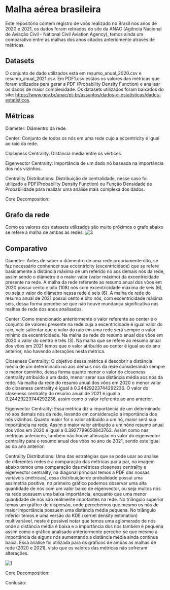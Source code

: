 # Malha aérea brasileira
Este repositório contém registro de voôs realizado no Brasil nos anos de 2020 e 2021, os dados foram retirados do site da ANAC (Agência Nacional de Aviação Civil - National Civil Aviation Agency), temos ainda um comparativo entre as malhas dos anos citados anteriomente através de métricas. 

## Datasets
O conjunto de dado utilizados está em resumo_anual_2020.csv e resumo_anual_2021.csv.
Em PDF1.csv estãos os valores das métricas que foram utilizados para gerar a PDF (Probability Density Function) e analisar os dados de maior complexidade. 
Os datasets utilizados foram baixados do site: https://www.gov.br/anac/pt-br/assuntos/dados-e-estatisticas/dados-estatisticos.

## Métricas
Diameter: Diâmentro da rede.


Center: Conjunto de todos os nós em uma rede cujo a eccentricity é igual ao raio da rede.


Closeness Centrality: Distância média entre os vértices.


Eigenvector Centrality: Importância de um dado nó baseada na importância dos nós vizinhos.


Centrality Distributions: Distribuição de centralidade, nesse caso foi utilizado a PDF(Probability Density Function) ou Função Densidade de Probabilidade para realizar uma análise mais complexa dos dados.


Core Decomposition:



## Grafo da rede
Como os valores dos datasets utilizados são muito próximos o grafo abaixo se refere a malha de ambas as redes.
![3](https://user-images.githubusercontent.com/41967839/128645330-9a07c46a-7fa0-406f-86ca-77bd9fe079f4.png)



## Comparativo

Diameter: Antes de saber o diâmentro de uma rede propriamente dito, se faz necessário conhencer sua eccentricity (excentricidade) que se refere basicamente a distância máxima de um referido nó aos demais nós da rede, assim sendo o diâmetro é o maior valor (valor máximo) da excentricidade presente na rede. A malha da rede referente ao resumo anual dos vôos em 2020 possui cento e oito (108) nós com excentricidade máxima de seis (6), ou seja o valor do diâmetro nessa rede é seis (6). A malha de rede do resumo anual de 2021 possui cento e oito nós, com excentricidade máxima seis, dessa forma percebe-se que não houve mundança significativa nas malhas de rede dos anos analisados.


Center: Como mencionado anteriormente o valor referente ao center é o conjunto de valores presente na rede cuja a excentricidade é igual valor do raio, vale salientar que o valor do raio em uma rede será sempre o valor mínimo da excentricidade. Na malha de rede do resumo anual dos vôos em 2020 o valor do centro é três (3). Na malha que se refere ao resumo anual dos vôos em 2021 temos que o valor atribuído ao center é igual ao do ano anterior, não havendo alterações nesta métrica.


Closeness Centrality: O objetivo dessa métrica é descobrir a distância média de um determinado nó aos demais nós da rede considerando sempre o menor caminho, dessa forma quanto menor o valor do closeness centrality atribuído a um dado, menor serar sua distância média aos nós da rede. Na malha da rede do resumo anual dos vôos em 2020 o menor valor do closeness centrality é igual à 0.24429223744292236. O valor do closeness centrality do resumo anual de 2021 é igual a 0.24429223744292236, assim como o valor referente ao ano anterior.


Eigenvector Centrality: Essa métrica diz a importância de um determinado nó aos demais nós da rede, levando em consideração a importância dos nós vizinhos. Quanto maior for o valor atribuido a um nó, maior será sua importância na rede. Assim o maior valor atribuido a um nóno resumo anual dos vôos em 2020 é igual a 0.3927799650843763. Assim como nas métricas anteriores, também não houve alteração no valor do eigenvector centrality para o resumo anual dos vôos no ano de 2021, sendo este igual ao do ano anterior.


Centrality Distributions: Uma das estratégias que se pode usar ao analise de diferentes redes é a comparação das métricas par a par, na imagem abaixo temos uma comparação das métricas closeness centrality e eigenvector centrality, na diagonal principal temos a PDF das nossas variáveis (métricas), essa distribuição de probalidade possui uma assimetria positiva, no primeiro gráfico podemos observar uma alta quantidade de nós com um valor baixo de eigenvector, ou seja muitos nós na rede possuem uma baixa importância, enquanto que uma menor quantidade de nós são realmente impotantes na rede. No triângulo superior temos um gráfico de dispersão, onde percebemos que mesmo os nós de maior importância possuem uma distância média pequena. No triângulo inferior temos  e uma versão do KDE (kernel density estimation) multivariável, neste é possível notar que temos uma aglomerado de nós onde a distância média é baixa e a importância dos nós também é pequena assim como o gráfico analisado anteriormente percebe-se que mesmo a importância de alguns nós aumentando a distância média ainda continua baixa. Essa análise foi utilizada para os gráficos de ambas as malhas de rede (2020 e 2021), visto que os valores das métricas não sofreram alterações. 


![1](https://user-images.githubusercontent.com/41967839/128634008-0b57833b-1ecf-4b20-9fe0-77284c9f7d3f.png)



Core Decomposition:


Conlusão:

